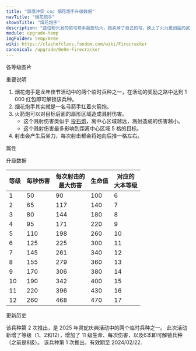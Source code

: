 ```yaml
---
title: "部落冲突 coc 烟花炮手升级数据"
navTitle: "烟花炮手"
shownTitle: "烟花炮手"
description: "这位粉头发的前弓箭手超爱玩火，她卖掉了自己的弓，换上了火力更凶猛的武器。烟花炮手会向离她最近的目标发射威力巨大、效果华丽的烟花，但每次攻击的后坐力会使她略微后退。她可以让农历新年的夜空变得绚丽多彩，但要记得别在她周围留下任何可燃物。"
module: upgrade-temp
imgFolder: temp/0e0e
wiki: https://clashofclans.fandom.com/wiki/Firecracker
canonical: /upgrade/0e0e-Firecracker
---
```


<UnitInfo :folder="$frontmatter.imgFolder" imgSrc="Firecracker_info.png" :imgAlt="$frontmatter.navTitle" :description="$frontmatter.description" />

<SmallTitle>各等级图片</SmallTitle>

<Panel>
    <UnitImgGroup :folder="$frontmatter.imgFolder">
        <UnitImg imgTitle="所有等级" imgSrc="Firecracker1.png" />
    </UnitImgGroup>
</Panel>

<SmallTitle>重要说明</SmallTitle>

1. 烟花炮手是龙年佳节活动中的两个临时兵种之一，在活动的奖励之路中达到 1 000 红包即可解锁该兵种。
2. 烟花炮手其实就是一名弓箭手扛着火箭炮。
3. 火箭炮可以对目标后面的扇形区域造成溅射伤害。
   - 这个溅射伤害类似于 [投石炮](/upgrade/030e-Scattershot)，离中心区域越远，溅射造成的伤害越小。
   - 这个溅射伤害最多影响到距离中心区域 5 格的目标。
4. 射击会产生后坐力，每次射击都会将她向后推一格左右。

<SmallTitle>属性</SmallTitle>

<UnitProperties>
    <UnitProperty pKey="攻击偏好" pValue="无" />
    <UnitProperty pKey="伤害类型" pValue="范围伤害" />
    <UnitProperty pKey="攻击的目标" pValue="地面和空中目标" />
    <UnitProperty pKey="占据人口" pValue="10" />
    <UnitProperty pKey="移动速度" pValue="2.5 格/秒" />
    <UnitProperty pKey="攻击速度" pValue="1.8 秒/次" />
    <UnitProperty pKey="攻击距离" pValue="6 格" />
    <UnitProperty pKey="所需训练营等级" pValue="1" />
    <UnitProperty pKey="所需大本等级" pValue="6" />    
    <UnitProperty pKey="训练时间" pValue="60" trainingSystem="2022" />
</UnitProperties>

<SmallTitle>升级数据</SmallTitle>

<UnitTable>

| 等级 | 每秒伤害 |每次射击的<br>最大伤害| 生命值 |对应的<br>大本等级|
| ---- |   ---   |         ---        |   ---  |        ----     |
|   1  |    50   |         90         |   100  |         6       |
|   2  |    65   |         117        |   140  |         7       |
|   3  |    80   |         144        |   180  |         8       |
|   4  |    95   |         171        |   220  |         9       |
|   5  |   110   |         198        |   260  |        10       |
|   6  |   125   |         225        |   300  |        11       |
|   7  |   145   |         261        |   340  |        12       |
|   8  |   155   |         279        |   360  |        13       |
|   9  |   170   |         306        |   380  |        14       |
|  10  |   190   |         342        |   400  |        15       |
|  11  |   220   |         396        |   430  |        16       |
|  12  |   260   |         468        |   470  |        17       |
</UnitTable>

<SmallTitle>更新历史</SmallTitle>

<Timeline>
    <TimelineItem date="2025/02/07">
        <TimelineRow>该兵种第 2 次推出，是 2025 年灵蛇庆典活动中的两个临时兵种之一。</TimelineRow>
        <TimelineRow>此次活动新增了等级（1、2和12），增加了 11 级生命、每次伤害，以及6本即可解锁兵种（之前是8级）。</TimelineRow>
    </TimelineItem>
    <TimelineItem date="2024/02/08">
        <TimelineRow>该兵种第 1 次推出，有效期至 2024/02/22.</TimelineRow>
    </TimelineItem>
    <TimelineItem :historyBottom="true" />
</Timeline>